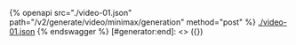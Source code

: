 [#generator:start]: <> ({ "template": "openapi" })
{% openapi src="./video-01.json" path="/v2/generate/video/minimax/generation" method="post" %}
[./video-01.json](./video-01.json)
{% endswagger %}
[#generator:end]: <> ({})